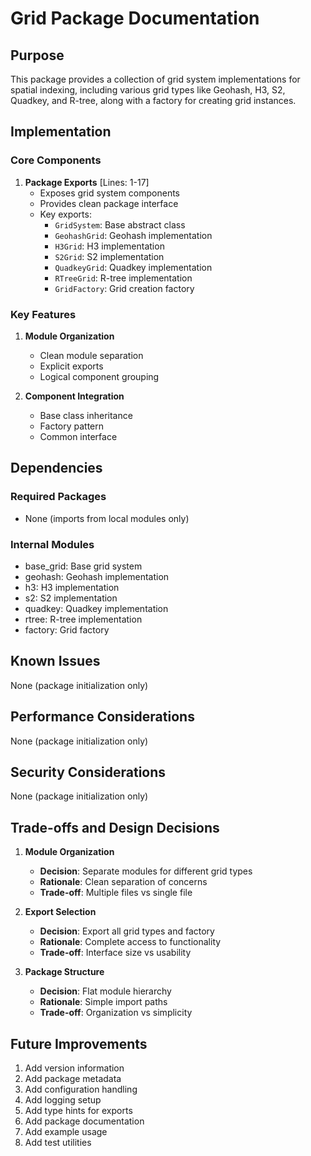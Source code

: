 # Grid Package Documentation

## Purpose

This package provides a collection of grid system implementations for spatial indexing, including various grid types like Geohash, H3, S2, Quadkey, and R-tree, along with a factory for creating grid instances.

## Implementation

### Core Components

1. **Package Exports** [Lines: 1-17]
   - Exposes grid system components
   - Provides clean package interface
   - Key exports:
     - `GridSystem`: Base abstract class
     - `GeohashGrid`: Geohash implementation
     - `H3Grid`: H3 implementation
     - `S2Grid`: S2 implementation
     - `QuadkeyGrid`: Quadkey implementation
     - `RTreeGrid`: R-tree implementation
     - `GridFactory`: Grid creation factory

### Key Features

1. **Module Organization**

   - Clean module separation
   - Explicit exports
   - Logical component grouping

2. **Component Integration**
   - Base class inheritance
   - Factory pattern
   - Common interface

## Dependencies

### Required Packages

- None (imports from local modules only)

### Internal Modules

- base_grid: Base grid system
- geohash: Geohash implementation
- h3: H3 implementation
- s2: S2 implementation
- quadkey: Quadkey implementation
- rtree: R-tree implementation
- factory: Grid factory

## Known Issues

None (package initialization only)

## Performance Considerations

None (package initialization only)

## Security Considerations

None (package initialization only)

## Trade-offs and Design Decisions

1. **Module Organization**

   - **Decision**: Separate modules for different grid types
   - **Rationale**: Clean separation of concerns
   - **Trade-off**: Multiple files vs single file

2. **Export Selection**

   - **Decision**: Export all grid types and factory
   - **Rationale**: Complete access to functionality
   - **Trade-off**: Interface size vs usability

3. **Package Structure**
   - **Decision**: Flat module hierarchy
   - **Rationale**: Simple import paths
   - **Trade-off**: Organization vs simplicity

## Future Improvements

1. Add version information
2. Add package metadata
3. Add configuration handling
4. Add logging setup
5. Add type hints for exports
6. Add package documentation
7. Add example usage
8. Add test utilities
